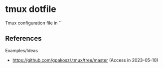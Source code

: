 
# tmux dotfile

Tmux configuration file in ``

## References

Examples/Ideas
- <https://github.com/gpakosz/.tmux/tree/master> (Access in 2023-05-10)
